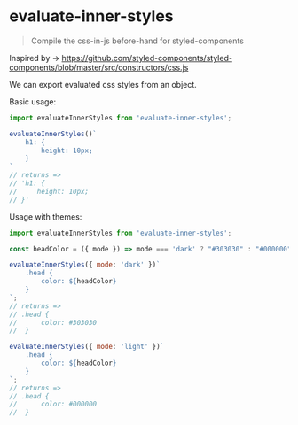 # evaluate-inner-styles

> Compile the css-in-js before-hand for styled-components

Inspired by -> https://github.com/styled-components/styled-components/blob/master/src/constructors/css.js

We can export evaluated css styles from an object.

Basic usage:

```js
import evaluateInnerStyles from 'evaluate-inner-styles';

evaluateInnerStyles()`
    h1: {
        height: 10px;
    }
`
// returns =>
// 'h1: {
//     height: 10px;
// }'
```

Usage with themes:

```js
import evaluateInnerStyles from 'evaluate-inner-styles';

const headColor = ({ mode }) => mode === 'dark' ? "#303030" : "#000000";

evaluateInnerStyles({ mode: 'dark' })`
    .head { 
        color: ${headColor} 
    }
`;
// returns => 
// .head {
//      color: #303030
//  }

evaluateInnerStyles({ mode: 'light' })`
    .head {
        color: ${headColor}
    }
`;
// returns => 
// .head {
//      color: #000000
//  }
```
